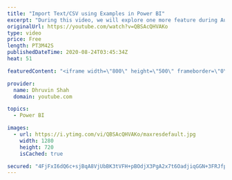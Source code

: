 ```yaml
---
title: "Import Text/CSV using Examples in Power BI"
excerpt: "During this video, we will explore one more feature during August 2020 of Power BI Desktop. So, now let’s explore this feature in detail.  Sometimes, we have our sample data source as Text or CSV format and the source of the data is unstructured. We want to convert our unstructured data to structured"
originalUrl: https://youtube.com/watch?v=QBSAcQHVAKo
type: video
price: Free
length: PT3M42S
publishedDateTime: 2020-08-24T03:45:34Z
heat: 51

featuredContent: "<iframe width=\"800\" height=\"500\" frameborder=\"0\" src=\"https://www.youtube.com/embed/QBSAcQHVAKo\" allow=\"accelerometer; autoplay; encrypted-media; gyroscope; picture-in-picture\" allowfullscreen></iframe>"

provider:
  name: Dhruvin Shah
  domain: youtube.com

topics:
  - Power BI

images:
  - url: https://i.ytimg.com/vi/QBSAcQHVAKo/maxresdefault.jpg
    width: 1280
    height: 720
    isCached: true

secured: "4FjFxI6dQ6c+sjBqA8VjUbBK3tVFH+pBOdjX3PgA2x7t6OadjiqGGN+3FRJfpnI6yNnd2LuTW9z+UOHUONvpgs1VFcj5nlinqWUo6dteaptF9ElrInlTCHOBt7S7i350bWC1sqe8J9PP/bklAMAygxvF94FDUPEZLE1qBsSUqVMecJmphUjrLSgC1Jo0UObWrfOVNwOvwKLUBoBffiROaQXGZ2sLT1D99nx8eubO01MJNIBPGNlOoGdTGni7wAXNIoHnToQxDfE3etQK2efXe1i2iPFNKbYfh1jDmFT2M8q3nPvTWBvuswGexQtzW9hdMo6QXQIVcJqt+Hzz6LVx2MePmjnloDHHNjvB7IieeRItdjFynE5Qbx6JXR6itIDlSuZSMe588hgODwusRNRW2kh8NFC04+FAjiCbiO9mHxc=;50OmHxr3Ntz4BRFrPKCMTg=="
---
```



